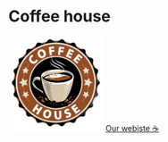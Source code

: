 # Coffee house

<div>
  <img src="https://github.com/1kitten/coffee-house/blob/main/coffee-house-logo.png" width=170/>
  <a href="https://coffee-house-beta.vercel.app/">Our webiste ☕</a>
</div>

